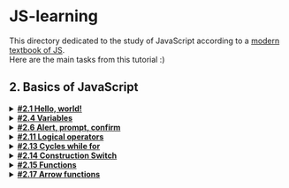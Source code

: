 # JS-learning
This directory dedicated to the study of JavaScript according to a [modern textbook of JS](https://learn.javascript.ru/).    
Here are the main tasks from this tutorial :)  
## 2. Basics of JavaScript  
<details><summary> <a href="https://learn.javascript.ru/hello-world"><b>#2.1 Hello, world!</b></a></summary>
<p>

**1.js: "Вызвать alert"**  

Создайте страницу, которая отобразит сообщение `«Я JavaScript!»`.  
  
</p>
</details>

<details><summary> <a href="https://learn.javascript.ru/variables"><b>#2.4 Variables</b></a></summary>
<p>

**1.js: "Работа с переменными"**  

1. Объявите две переменные: `admin` и `name`.  
2. Запишите строку `"Джон"` в переменную `name`.  
3. Скопируйте значение из переменной `name` в `admin`.  
4. Выведите на экран значение `admin`, используя функцию `alert` (должна показать «Джон»).  
  
</p>
</details>

<details><summary> <a href="https://learn.javascript.ru/alert-prompt-confirm"><b>#2.6 Alert, prompt, confirm</b></a></summary>
<p>

**1.js: "Простая страница"**  

Создайте страницу, которая спрашивает имя у пользователя и выводит его. 
  
</p>
</details>

<details><summary> <a href="https://learn.javascript.ru/ifelse"><b>#2.11 Logical operators</b></a></summary>
<p>

1. **1.js: "Проверка значения из диапазона"**  

Напишите условие `if` для проверки, что переменная `age` находится в диапазоне между `14` и `90` включительно.

«Включительно» означает, что значение переменной `age` может быть равно `14` или `90`. 

--------------------------------------------------------------------------------
 
2. **2.js: "Проверка значения вне диапазона"**  

Напишите условие `if` для проверки, что значение переменной `age` НЕ находится в диапазоне `14` и `90` включительно.

Напишите два варианта: первый с использованием оператора НЕ `!`, второй – без этого оператора.

--------------------------------------------------------------------------------
 
3. **checkingLog.js: "Проверка функций"** 

Проверка функций, описанных в скриптах `1.js` и `2.js`

--------------------------------------------------------------------------------
 
</p>
</details>

<details><summary> <a href="https://learn.javascript.ru/while-for"><b>#2.13 Cycles while for</b></a></summary>
<p>

1. **printEven.js: "Выведите чётные числа"**  

При помощи цикла `for` выведите чётные числа от `2` до `10`.

--------------------------------------------------------------------------------
 
2. **forToWhile.js: "Замените for на while"**  

Перепишите код, заменив цикл `for` на `while`, без изменения поведения цикла.

```javascript
    for (let i = 0; i < 3; i++) {
    alert( `number ${i}!` );
    }
```

--------------------------------------------------------------------------------
 
3. **incorrectInput.js, incorrectInput2.js: "Повторять цикл, пока ввод неверен"** 

Напишите цикл, который предлагает `prompt` ввести число, большее `100`. Если посетитель ввёл другое число – попросить ввести ещё раз, и так далее.

Цикл должен спрашивать число пока либо посетитель не введёт число, большее `100`, либо не нажмёт кнопку Отмена (ESC).

Предполагается, что посетитель вводит только числа. Предусматривать обработку нечисловых строк в этой задаче необязательно.

--------------------------------------------------------------------------------
 
4. **simpleNumbers.js: "Вывести простые числа"** 

Напишите код, который выводит все простые числа из интервала от `2` до `n`.

Для `n = 10` результат должен быть `2,3,5,7`.

P.S. Код также должен легко модифицироваться для любых других интервалов.

--------------------------------------------------------------------------------
 
</p>

</details>

<details><summary> <a href="https://learn.javascript.ru/switch"><b>#2.14 Construction Switch</b></a></summary>
<p>

1. **switchToFor.js: "Напишите "if", аналогичный "switch""**  

Напишите `if..else`, соответствующий следующему `switch`:

```javascript
    switch (browser) {
      case 'Edge':
      alert( "You've got the Edge!" );
      break;

    case 'Chrome':
    case 'Firefox':
    case 'Safari':
    case 'Opera':
      alert( 'Okay we support these browsers too' );
      break;

    default:
      alert( 'We hope that this page looks ok!' );
  }
```

--------------------------------------------------------------------------------
 
 2. **ifToSwitch.js: "Переписать условия "if" на "switch""** 

Перепишите код с использованием одной конструкции `switch`:

```javascript
    const number = +prompt('Введите число между 0 и 3', '');

    if (number === 0) {
      alert('Вы ввели число 0');
    }

    if (number === 1) {
      alert('Вы ввели число 1');
    }

    if (number === 2 || number === 3) {
      alert('Вы ввели число 2, а может и 3');
    }

```

--------------------------------------------------------------------------------
 
</p>
</details>

<details><summary> <a href="https://learn.javascript.ru/switch"><b>#2.15 Functions</b></a></summary>
<p>

1. **function_1.js: "Перепишите функцию, используя оператор '?' или '||'"**  

Следующая функция возвращает `true`, если параметр `age` больше `18`.  
В ином случае она задаёт вопрос `confirm` и возвращает его результат.  

```javascript
function checkAge(age) {
  if (age > 18) {
    return true;
  } else {
    return confirm('Родители разрешили?');
  }
}
```

Перепишите функцию, чтобы она делала то же самое, но без `if`, в одну строку.

Сделайте два варианта функции `checkAge`:

1. Используя оператор ?
2. Используя оператор ||

--------------------------------------------------------------------------------
 
 2. **min.js: "Функция min(a, b)"**  

Напишите функцию `min(a,b)`, которая возвращает меньшее из чисел `a` и `b`.

Пример вызовов:

```javascript
min(2, 5) == 2
min(3, -1) == -1
min(1, 1) == 1
```

--------------------------------------------------------------------------------
 
 3. **function_1.js: "Функция pow(x,n)"**  

Напишите функцию `pow(x,n)`, которая возвращает `x` в степени `n`. Иначе говоря, умножает `x` на себя `n` раз и возвращает результат.

```javascript
pow(3, 2) = 3 * 3 = 9
pow(3, 3) = 3 * 3 * 3 = 27
pow(1, 100) = 1 * 1 * ...* 1 = 1
```

--------------------------------------------------------------------------------
 
</p>
</details>

<details><summary> <a href="https://learn.javascript.ru/switch"><b>#2.17 Arrow functions</b></a></summary>

</details>
